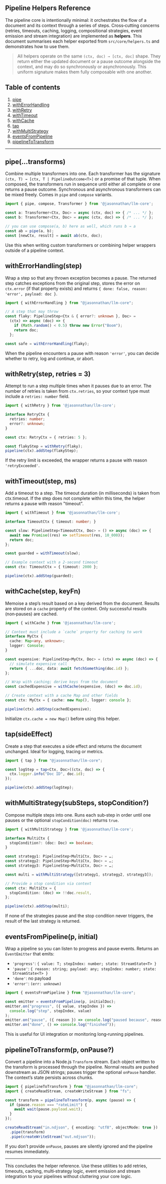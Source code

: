 ## Pipeline Helpers Reference

The pipeline core is intentionally minimal: it orchestrates the flow of a document and its context through a series of steps. Cross‑cutting concerns (retries, timeouts, caching, logging, compositional strategies, event emission and stream integration) are implemented as **helpers**. This document summarises each helper exported from `src/core/helpers.ts` and demonstrates how to use them.

> All helpers operate on the same `(ctx, doc) → [ctx, doc]` shape. They return either the updated document or a pause outcome alongside the context, and may do so synchronously or asynchronously. This uniform signature makes them fully composable with one another.

## Table of contents

1. [pipe](#pipe)
2. [withErrorHandling](#witherrorhandling)
3. [withRetry](#withretry)
4. [withTimeout](#withtimeout)
5. [withCache](#withcache)
6. [tap](#tap)
7. [withMultiStrategy](#withmultistrategy)
8. [eventsFromPipeline](#eventsfrompipeline)
9. [pipelineToTransform](#pipelinetotransform)

---

## pipe(...transforms)

Combine multiple transformers into one. Each transformer has the signature `(ctx, T) → [ctx, T | PipelineOutcome<T>]` or a promise of that tuple. When composed, the transformers run in sequence until either all complete or one returns a pause outcome. Synchronous and asynchronous transformers can be mixed freely. Comes in `pipe` and `compose` variants.

```ts
import { pipe, compose, Transformer } from '@jasonnathan/llm-core';

const a: Transformer<Ctx, Doc> = async (ctx, doc) => { /* ... */ };
const b: Transformer<Ctx, Doc> = async (ctx, doc) => { /* ... */ };

// you can use compose(a, b) here as well, which runs b → a
const ab = pipe(a, b);
const [newCtx, result] = await ab(ctx, doc);
```

Use this when writing custom transformers or combining helper wrappers outside of a pipeline context.

## withErrorHandling(step)

Wrap a step so that any thrown exception becomes a pause. The returned step catches exceptions from the original step, stores the error on `ctx.error` (if that property exists) and returns `{ done: false, reason: 'error', payload: doc }`.

```ts
import { withErrorHandling } from "@jasonnathan/llm-core";

// A step that may throw
const flaky: PipelineStep<Ctx & { error?: unknown }, Doc> =
  (ctx) => async (doc) => {
    if (Math.random() < 0.5) throw new Error("Boom");
    return doc;
  };

const safe = withErrorHandling(flaky);
```

When the pipeline encounters a pause with reason `'error'`, you can decide whether to retry, log and continue, or abort.

## withRetry(step, retries = 3)

Attempt to run a step multiple times when it pauses due to an error. The number of retries is taken from `ctx.retries`, so your context type must include a `retries: number` field.

```ts
import { withRetry } from '@jasonnathan/llm-core';

interface RetryCtx {
  retries: number;
  error?: unknown;
}

const ctx: RetryCtx = { retries: 5 };

const flakyStep = withRetry(flaky);
pipeline(ctx).addStep(flakyStep);
```

If the retry limit is exceeded, the wrapper returns a pause with reason `'retryExceeded'`.

## withTimeout(step, ms)

Add a timeout to a step. The timeout duration (in milliseconds) is taken from ctx.timeout. If the step does not complete within this time, the helper returns a pause with reason "timeout".

```ts
import { withTimeout } from '@jasonnathan/llm-core';

interface TimeoutCtx { timeout: number; }

const slow: PipelineStep<TimeoutCtx, Doc> = () => async (doc) => {
  await new Promise((res) => setTimeout(res, 10_000));
  return doc;
};

const guarded = withTimeout(slow);

// Example context with a 2‑second timeout
const ctx: TimeoutCtx = { timeout: 2000 };

pipeline(ctx).addStep(guarded);

```

## withCache(step, keyFn)

Memoise a step’s result based on a key derived from the document. Results are stored on a `cache` property of the context. Only successful results (non‑pauses) are cached.

```ts
import { withCache } from '@jasonnathan/llm-core';

// Context must include a `cache` property for caching to work
interface MyCtx {
  cache: Map<any, unknown>;
  logger: Console;
}

const expensive: PipelineStep<MyCtx, Doc> = (ctx) => async (doc) => {
  // simulate expensive call
  return { ...doc, data: await fetchSomething(doc.id) };
};

// Wrap with caching; derive keys from the document
const cachedExpensive = withCache(expensive, (doc) => doc.id);

// Create context with a cache Map and other fields
const ctx: MyCtx = { cache: new Map(), logger: console };

pipeline(ctx).addStep(cachedExpensive);
```

Initialize `ctx.cache = new Map()` before using this helper.

## tap(sideEffect)

Create a step that executes a side effect and returns the document unchanged. Ideal for logging, tracing or metrics.

```ts
import { tap } from "@jasonnathan/llm-core";

const logStep = tap<Ctx, Doc>((ctx, doc) => {
  ctx.logger.info("Doc ID", doc.id);
});

pipeline(ctx).addStep(logStep);
```

## withMultiStrategy(subSteps, stopCondition?)
Compose multiple steps into one. Runs each sub‑step in order until one pauses or the optional `stopCondition(doc)` returns `true`.

```ts
import { withMultiStrategy } from '@jasonnathan/llm-core';

interface MultiCtx {
  stopCondition?: (doc: Doc) => boolean;
}

const strategy1: PipelineStep<MultiCtx, Doc> = …;
const strategy2: PipelineStep<MultiCtx, Doc> = …;
const strategy3: PipelineStep<MultiCtx, Doc> = …;

const multi = withMultiStrategy([strategy1, strategy2, strategy3]);

// Provide a stop condition via context
const ctx: MultiCtx = {
  stopCondition: (doc) => !!doc.result,
};

pipeline(ctx).addStep(multi);

```

If none of the strategies pause and the stop condition never triggers, the result of the last strategy is returned.

## eventsFromPipeline(p, initial)

Wrap a pipeline so you can listen to progress and pause events. Returns an `EventEmitter` that emits:

- `'progress'`: `{ value: T; stepIndex: number; state: StreamState<T> }`
- `'pause'`: `{ reason: string; payload: any; stepIndex: number; state: StreamState<T> }`
- `'done'`: no payload
- `'error'`: `(err: unknown)`

```ts
import { eventsFromPipeline } from "@jasonnathan/llm-core";

const emitter = eventsFromPipeline(p, initialDoc);
emitter.on("progress", ({ value, stepIndex }) =>
  console.log("step", stepIndex, value)
);
emitter.on("pause", ({ reason }) => console.log("paused because", reason));
emitter.on("done", () => console.log("finished"));
```

This is useful for UI integration or monitoring long‑running pipelines.

## pipelineToTransform(p, onPause?)

Convert a pipeline into a Node.js `Transform` stream. Each object written to the transform is processed through the pipeline. Normal results are pushed downstream as JSON strings; pauses trigger the optional `onPause` handler. The context’s state persists across chunks.

```ts
import { pipelineToTransform } from "@jasonnathan/llm-core";
import { createReadStream, createWriteStream } from "fs";

const transform = pipelineToTransform(p, async (pause) => {
  if (pause.reason === "rateLimit") {
    await wait(pause.payload.wait);
  }
});

createReadStream("in.ndjson", { encoding: "utf8", objectMode: true })
  .pipe(transform)
  .pipe(createWriteStream("out.ndjson"));
```

If you don’t provide `onPause`, pauses are silently ignored and the pipeline resumes immediately.

---

This concludes the helper reference. Use these utilities to add retries, timeouts, caching, multi‑strategy logic, event emission and stream integration to your pipelines without cluttering your core logic.
